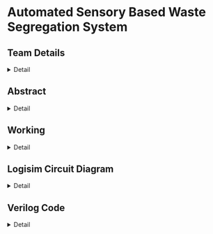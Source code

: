 # Automated Sensory Based Waste Segregation System


<!-- First Section -->
## Team Details
<details>
  <summary>Detail</summary>

  > Semester: 3rd Sem B. Tech. CSE

  > Section: S1

  > Team : 20 


  > Member-1: 221CS111 , Arjun R , arjun.221cs111@nitk.edu.in , 9606236240

  > member-2: 221CS127 , Hari Hardhik , harihardhik.221cs127@nitk.edu.in , 9036242637

  > Member-3: 221CS148 , Samrudh M , samrudhm.221cs148@nitk.edu.in , 8088440953
</details>

<!-- Second Section -->
## Abstract
<details>
  <summary>Detail</summary>
  
  > This project introduces a Smart Dustbin system designed to automate waste segregation, addressing the environmental challenges posed by inefficient waste management practices. Traditional methods of sorting waste are labour-intensive and prone to error, leading to increased landfill waste. The motivation behind this project is to promote responsible waste management by efficiently separating recyclable and non-recyclable materials, reducing the environmental impact of waste disposal, and streamlining waste collection operations. <br/> <br/> The unique contribution of this system lies in its use of LEDs and two level sensors to identify and segregate recyclable items in real-time. Additionally, it adapts to local recycling guidelines, ensuring its effectiveness in various geographical locations. We have used the LEDs adroitly to display the bin capacity. The model remains impeccable at its job.
</details>

<!-- Third Section -->
## Working
<details>
  <summary>Detail</summary>

  > The smart bin has been ingeniously designed to tackle the challenge of waste segregation. With a strong emphasis on environmental sustainability and efficient recycling, this innovative system comprises two distinct compartments within the bin, each dedicated to handling specific types of waste: one for plastic waste and the other for non-plastic waste, including paper and cardboard. The reason for this segregation is that these materials follow separate recycling methods, necessitating a reliable and automated process for differentiation.<br/> <br/> 
Upon the disposal of a waste item into the smart bin, a highly sensitive infrared sensor immediately springs into action. This sensor plays a pivotal role in initiating the subsequent phases of the waste management process. It detects the incoming object and activates a sophisticated platform within the bin, where the waste is placed. This platform is equipped with soil sensors designed to assess the moisture content of the waste. This moisture data is crucial in distinguishing between plastic and non-plastic materials.<br/> <br/> 
The soil sensors provide an output of 1 if the waste is determined to be plastic and 0 if it is non-plastic. This binary output is then connected to a step motor, which orchestrates the movement of the platform. The step motor can rotate both clockwise and counter- clockwise based on the input received from the sensor. Depending on the sensor's determination, the platform efficiently drops the waste item
into the appropriate bin below, ensuring that plastic and non-plastic waste are separated effectively.<br/> <br/> 
The ingenuity of the system doesn't end here. To provide users and waste management personnel with real-time feedback on the bin's fill levels, the sensor output is also linked to a circuit that controls a series of LED lights. These LEDs illuminate every time a plastic item is deposited into the bin. The number of LEDs that light up serves as a visual indicator of how full each bin is. This makes it easy for those responsible for waste collection to identify which bin needs attention and timely emptying. Once a bin reaches its capacity, it can be cleared efficiently, thus optimizing waste management operations.<br/> <br/> 
Furthermore, this intelligent waste disposal system incorporates a routine maintenance feature. For example, if the smart bins are scheduled to be cleared daily at 6 am, a timer-controlled circuit is utilized to reset the LED lights back to zero at this specified time each day. This ensures a fresh start for monitoring bin fill levels and streamlines waste collection activities.<br/> <br/> 
For added convenience and flexibility, a reset button is also included in the design. This button allows for a manual reset of the LED lights at any time, regardless of the regular schedule. In cases where the bin has been cleared ahead of the scheduled time, the reset button can be used to reset the LED indicators, making the system adaptable to dynamic waste disposal needs.
In summary, the smart bin represents a remarkable leap forward in waste management technology. Its intelligent and automated features not only contribute to efficient waste segregation but also facilitate the optimization of waste collection operations, making it a valuable asset for environmentally conscious communities and organizations.
> 
<br/> <br/>

  ![image](https://github.com/arjun-vegeta/T20_DDS-mini-project/assets/150890692/6c84ef6d-47ac-473d-b2cb-925a8efd550a)




</details>



## Logisim Circuit Diagram
<details>
  <summary>Detail</summary>

 
> ![image](https://github.com/arjun-vegeta/T20_DDS-mini-project/assets/150890692/97f07dfd-b6a2-4ddc-a5f6-9471154553a5)

</details>





<!-- Fifth Section -->
## Verilog Code
<details>
  <summary>Detail</summary>

  >   

    module T20_counter(clk, rst, count);
    input wire clk, rst;
    output reg [2:0]count = 0;

    always@ (posedge clk) 
        begin
            if(rst)
                count <= 0;
            else if (count == 3'b111)
                count <= 0;
            else 
                count <= count + 1'b1;
        end
    endmodule



Testbench:

    `include "T20_counter.v"
     module T20_counter_tb;
    
    reg rst, user_input;
    wire [2:0]plastic_count;

    counter c1(user_input, rst, plastic_count);

    initial
        begin
            $dumpfile("T20_counter.vcd");
            $dumpvars(0, T20_counter_tb);

            rst = 0;
            user_input = 0;
            
            repeat(10)
                begin
                    repeat(10)
                        begin
                            $monitor("%b", user_input);
                            user_input = {$random} % 2;
                            #2;
                        end 
                end
        end
    endmodule

</details>



